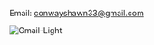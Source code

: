 Email: conwayshawn33@gmail.com

 

![Gmail-Light](https://github.com/shawnway210/shawnway210/assets/138731667/f4e51c3a-71e3-4749-a3b2-c7e32bca283d)

